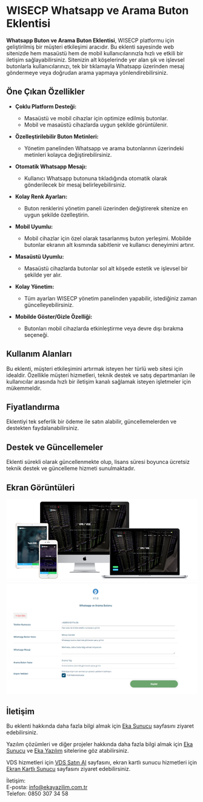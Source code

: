 # WISECP Whatsapp ve Arama Buton Eklentisi

**Whatsapp Buton ve Arama Buton Eklentisi**, WISECP platformu için geliştirilmiş bir müşteri etkileşimi aracıdır. Bu eklenti sayesinde web sitenizde hem masaüstü hem de mobil kullanıcılarınızla hızlı ve etkili bir iletişim sağlayabilirsiniz. Sitenizin alt köşelerinde yer alan şık ve işlevsel butonlarla kullanıcılarınızı, tek bir tıklamayla Whatsapp üzerinden mesaj göndermeye veya doğrudan arama yapmaya yönlendirebilirsiniz.

## Öne Çıkan Özellikler

- **Çoklu Platform Desteği:**
  - Masaüstü ve mobil cihazlar için optimize edilmiş butonlar.
  - Mobil ve masaüstü cihazlarda uygun şekilde görüntülenir.

- **Özelleştirilebilir Buton Metinleri:**
  - Yönetim panelinden Whatsapp ve arama butonlarının üzerindeki metinleri kolayca değiştirebilirsiniz.

- **Otomatik Whatsapp Mesajı:**
  - Kullanıcı Whatsapp butonuna tıkladığında otomatik olarak gönderilecek bir mesaj belirleyebilirsiniz.

- **Kolay Renk Ayarları:**
  - Buton renklerini yönetim paneli üzerinden değiştirerek sitenize en uygun şekilde özelleştirin.

- **Mobil Uyumlu:**
  - Mobil cihazlar için özel olarak tasarlanmış buton yerleşimi. Mobilde butonlar ekranın alt kısmında sabitlenir ve kullanıcı deneyimini artırır.

- **Masaüstü Uyumlu:**
  - Masaüstü cihazlarda butonlar sol alt köşede estetik ve işlevsel bir şekilde yer alır.

- **Kolay Yönetim:**
  - Tüm ayarları WISECP yönetim panelinden yapabilir, istediğiniz zaman güncelleyebilirsiniz.

- **Mobilde Göster/Gizle Özelliği:**
  - Butonları mobil cihazlarda etkinleştirme veya devre dışı bırakma seçeneği.

## Kullanım Alanları

Bu eklenti, müşteri etkileşimini artırmak isteyen her türlü web sitesi için idealdir. Özellikle müşteri hizmetleri, teknik destek ve satış departmanları ile kullanıcılar arasında hızlı bir iletişim kanalı sağlamak isteyen işletmeler için mükemmeldir.

## Fiyatlandırma

Eklentiyi tek seferlik bir ödeme ile satın alabilir, güncellemelerden ve destekten faydalanabilirsiniz.

## Destek ve Güncellemeler

Eklenti sürekli olarak güncellenmekte olup, lisans süresi boyunca ücretsiz teknik destek ve güncelleme hizmeti sunulmaktadır.

## Ekran Görüntüleri

![Whatsapp ve Arama Buton Eklentisi - Görüntü 1](1.png)
![Whatsapp ve Arama Buton Eklentisi - Görüntü 2](2.png)

## İletişim

Bu eklenti hakkında daha fazla bilgi almak için [Eka Sunucu](https://www.ekasunucu.com/yazilim/wisecp-whatsapp-ve-arama-eklentisi) sayfasını ziyaret edebilirsiniz.

Yazılım çözümleri ve diğer projeler hakkında daha fazla bilgi almak için [Eka Sunucu](https://www.ekasunucu.com/) ve [Eka Yazılım](https://ekayazilim.com.tr) sitelerine göz atabilirsiniz.

VDS hizmetleri için [VDS Satın Al](https://www.ekasunucu.com/kategori/turkiye-lokasyon-vds-vps) sayfasını, ekran kartlı sunucu hizmetleri için [Ekran Kartlı Sunucu](https://www.ekasunucu.com/kategori/ekran-kartli-sunucu) sayfasını ziyaret edebilirsiniz.

İletişim:  
E-posta: [info@ekayazilim.com.tr](mailto:info@ekayazilim.com.tr)  
Telefon: 0850 307 34 58
